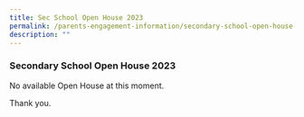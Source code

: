 ```yaml
---
title: Sec School Open House 2023
permalink: /parents-engagement-information/secondary-school-open-house-2023/
description: ""
---
```

### Secondary School Open House 2023

No available Open House at this moment. 

Thank you.